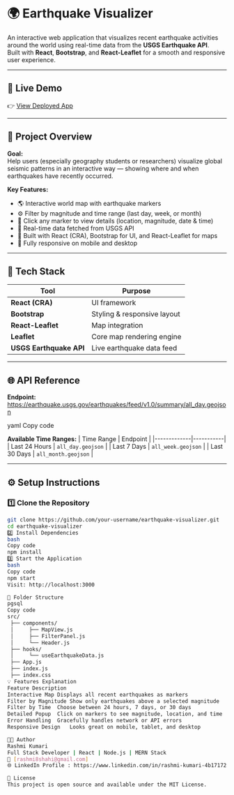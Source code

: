 # 🌍 Earthquake Visualizer

An interactive web application that visualizes recent earthquake activities around the world using real-time data from the **USGS Earthquake API**.  
Built with **React**, **Bootstrap**, and **React-Leaflet** for a smooth and responsive user experience.

---

## 🚀 Live Demo
👉 [View Deployed App](https://your-vercel-deployment-link.vercel.app)

---

## 🧠 Project Overview

**Goal:**  
Help users (especially geography students or researchers) visualize global seismic patterns in an interactive way — showing where and when earthquakes have recently occurred.

**Key Features:**
- 🌎 Interactive world map with earthquake markers
- ⚙️ Filter by magnitude and time range (last day, week, or month)
- 🧭 Click any marker to view details (location, magnitude, date & time)
- 🔁 Real-time data fetched from USGS API
- 🧱 Built with React (CRA), Bootstrap for UI, and React-Leaflet for maps
- 📱 Fully responsive on mobile and desktop

---

## 🧰 Tech Stack

| Tool | Purpose |
|------|----------|
| **React (CRA)** | UI framework |
| **Bootstrap** | Styling & responsive layout |
| **React-Leaflet** | Map integration |
| **Leaflet** | Core map rendering engine |
| **USGS Earthquake API** | Live earthquake data feed |

---

## 🌐 API Reference

**Endpoint:**
https://earthquake.usgs.gov/earthquakes/feed/v1.0/summary/all_day.geojson

yaml
Copy code

**Available Time Ranges:**
| Time Range | Endpoint |
|-------------|-----------|
| Last 24 Hours | `all_day.geojson` |
| Last 7 Days | `all_week.geojson` |
| Last 30 Days | `all_month.geojson` |

---

## ⚙️ Setup Instructions

### 1️⃣ Clone the Repository
```bash
git clone https://github.com/your-username/earthquake-visualizer.git
cd earthquake-visualizer
2️⃣ Install Dependencies
bash
Copy code
npm install
3️⃣ Start the Application
bash
Copy code
npm start
Visit: http://localhost:3000

🧩 Folder Structure
pgsql
Copy code
src/
 ├── components/
 │     ├── MapView.js
 │     ├── FilterPanel.js
 │     └── Header.js
 ├── hooks/
 │     └── useEarthquakeData.js
 ├── App.js
 ├── index.js
 ├── index.css
💡 Features Explanation
Feature	Description
Interactive Map	Displays all recent earthquakes as markers
Filter by Magnitude	Show only earthquakes above a selected magnitude
Filter by Time	Choose between 24 hours, 7 days, or 30 days
Detailed Popup	Click on markers to see magnitude, location, and time
Error Handling	Gracefully handles network or API errors
Responsive Design	Looks great on mobile, tablet, and desktop

🧑‍💻 Author
Rashmi Kumari
Full Stack Developer | React | Node.js | MERN Stack
📧 [rashmi8shahi@gmail.com]
🌐 LinkedIn Profile : https://www.linkedin.com/in/rashmi-kumari-4b171726b/

🏁 License
This project is open source and available under the MIT License.


